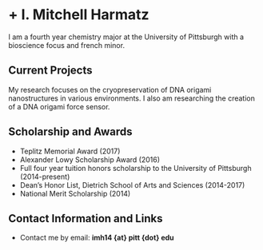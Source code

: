 # + I. Mitchell Harmatz

I am a fourth year chemistry major at the University of Pittsburgh with a bioscience focus and french minor.

## Current Projects

My research focuses on the cryopreservation of DNA origami nanostructures in various environments. I also am researching the creation of a DNA origami force sensor.

## Scholarship and Awards

- Teplitz Memorial Award (2017)
- Alexander Lowy Scholarship Award (2016)
- Full four year tuition honors scholarship to the University of Pittsburgh (2014-present)
- Dean’s Honor List, Dietrich School of Arts and Sciences (2014-2017)
- National Merit Scholarship (2014)

## Contact Information and Links

- Contact me by email: **imh14 {at} pitt {dot} edu**




